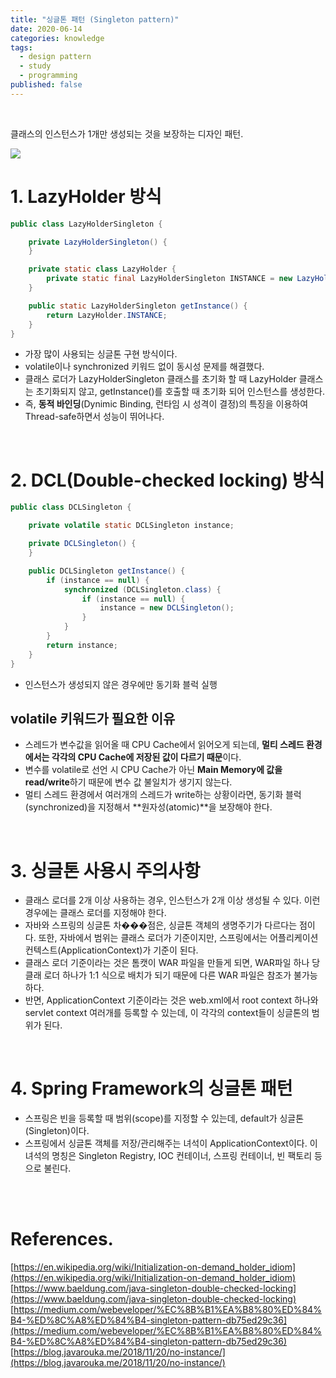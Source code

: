 ```yaml
---
title: "싱글톤 패턴 (Singleton pattern)"
date: 2020-06-14
categories: knowledge
tags:
  - design pattern
  - study
  - programming
published: false
---
```

<br>

클래스의 인스턴스가 1개만 생성되는 것을 보장하는 디자인 패턴.

<a href="https://ko.wikipedia.org/wiki/%EC%8B%B1%EA%B8%80%ED%84%B4_%ED%8C%A8%ED%84%B4" target="_blank">
  <img src="https://upload.wikimedia.org/wikipedia/commons/f/fb/Singleton_UML_class_diagram.svg">
</a>

<br>

# 1. LazyHolder 방식

```java
public class LazyHolderSingleton {

    private LazyHolderSingleton() {
    }

    private static class LazyHolder {
        private static final LazyHolderSingleton INSTANCE = new LazyHolderSingleton();
    }

    public static LazyHolderSingleton getInstance() {
        return LazyHolder.INSTANCE;
    }
}
```

- 가장 많이 사용되는 싱글톤 구현 방식이다.
- volatile이나 synchronized 키워드 없이 동시성 문제를 해결했다.
- 클래스 로더가 LazyHolderSingleton 클래스를 초기화 할 때 LazyHolder 클래스는 초기화되지 않고, getInstance()를 호출할 때 초기화 되어 인스턴스를 생성한다.
- 즉, **동적 바인딩**(Dynimic Binding, 런타임 시 성격이 결정)의 특징을 이용하여 Thread-safe하면서 성능이 뛰어나다.

<br>

# 2. DCL(Double-checked locking) 방식
```java
public class DCLSingleton {

    private volatile static DCLSingleton instance;

    private DCLSingleton() {
    }

    public DCLSingleton getInstance() {
        if (instance == null) {
            synchronized (DCLSingleton.class) {
                if (instance == null) {
                    instance = new DCLSingleton();
                }
            }
        }
        return instance;
    }
}
```

- 인스턴스가 생성되지 않은 경우에만 동기화 블럭 실행 

## volatile 키워드가 필요한 이유
  - 스레드가 변수값을 읽어올 때 CPU Cache에서 읽어오게 되는데, **멀티 스레드 환경에서는 각각의 CPU Cache에 저장된 값이 다르기 때문**이다.
  - 변수를 volatile로 선언 시 CPU Cache가 아닌 **Main Memory에 값을 read/write**하기 때문에 변수 값 불일치가 생기지 않는다.
  - 멀티 스레드 환경에서 여러개의 스레드가 write하는 상황이라면, 동기화 블럭(synchronized)을 지정해서 **원자성(atomic)**을 보장해야 한다.

<br>

# 3. 싱글톤 사용시 주의사항

- 클래스 로더를 2개 이상 사용하는 경우, 인스턴스가 2개 이상 생성될 수 있다. 이런 경우에는 클래스 로더를 지정해야 한다.
- 자바와 스프링의 싱글톤 차���점은, 싱글톤 객체의 생명주기가 다르다는 점이다. 또한, 자바에서 범위는 클래스 로더가 기준이지만, 스프링에서는 어플리케이션 컨텍스트(ApplicationContext)가 기준이 된다.
- 클래스 로더 기준이라는 것은 톰캣이 WAR 파일을 만들게 되면, WAR파일 하나 당 클래 로더 하나가 1:1 식으로 배치가 되기 때문에 다른 WAR 파일은 참조가 불가능하다.
- 반면, ApplicationContext 기준이라는 것은 web.xml에서 root context 하나와 servlet context 여러개를 등록할 수 있는데, 이 각각의 context들이 싱글톤의 범위가 된다.

<br>

# 4. Spring Framework의 싱글톤 패턴

- 스프링은 빈을 등록할 때 범위(scope)를 지정할 수 있는데, default가 싱글톤(Singleton)이다.
- 스프링에서 싱글톤 객체를 저장/관리해주는 녀석이 ApplicationContext이다. 이 녀석의 명칭은 Singleton Registry, IOC 컨테이너, 스프링 컨테이너, 빈 팩토리 등으로 불린다.

<br>
<br>

# References.
[https://en.wikipedia.org/wiki/Initialization-on-demand_holder_idiom](https://en.wikipedia.org/wiki/Initialization-on-demand_holder_idiom)  
[https://www.baeldung.com/java-singleton-double-checked-locking](https://www.baeldung.com/java-singleton-double-checked-locking)  
[https://medium.com/webeveloper/%EC%8B%B1%EA%B8%80%ED%84%B4-%ED%8C%A8%ED%84%B4-singleton-pattern-db75ed29c36](https://medium.com/webeveloper/%EC%8B%B1%EA%B8%80%ED%84%B4-%ED%8C%A8%ED%84%B4-singleton-pattern-db75ed29c36)  
[https://blog.javarouka.me/2018/11/20/no-instance/](https://blog.javarouka.me/2018/11/20/no-instance/)